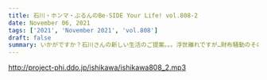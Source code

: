 ```yaml
---
title: 石川・ホンマ・ぶるんのBe-SIDE Your Life! vol.808-2
date: November 06, 2021
tags: ['2021', 'November 2021', 'vol.808']
draft: false
summary: いかがですか？石川さんの新しい生活のご提案。。。浮世離れですが…財布騒動のその後！
---
```


http://project-phi.ddo.jp/ishikawa/ishikawa808_2.mp3
